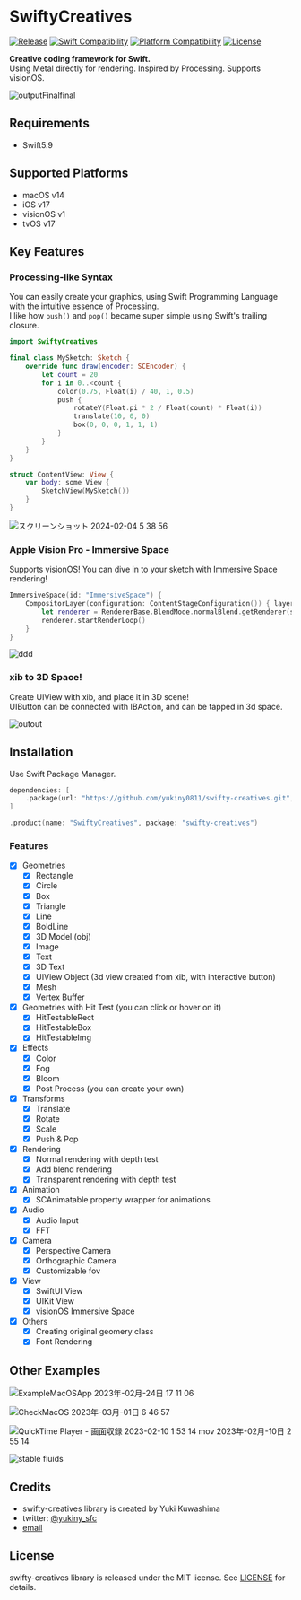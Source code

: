 # SwiftyCreatives

[![Release](https://img.shields.io/github/v/release/yukiny0811/swifty-creatives)](https://github.com/yukiny0811/swifty-creatives/releases/latest)
[![Swift Compatibility](https://img.shields.io/endpoint?url=https%3A%2F%2Fswiftpackageindex.com%2Fapi%2Fpackages%2Fyukiny0811%2Fswifty-creatives%2Fbadge%3Ftype%3Dswift-versions)](https://swiftpackageindex.com/yukiny0811/swifty-creatives)
[![Platform Compatibility](https://img.shields.io/endpoint?url=https%3A%2F%2Fswiftpackageindex.com%2Fapi%2Fpackages%2Fyukiny0811%2Fswifty-creatives%2Fbadge%3Ftype%3Dplatforms)](https://swiftpackageindex.com/yukiny0811/swifty-creatives)
[![License](https://img.shields.io/github/license/yukiny0811/swifty-creatives)](https://github.com/yukiny0811/swifty-creatives/blob/main/LICENSE)

__Creative coding framework for Swift.__   
Using Metal directly for rendering. Inspired by Processing. Supports visionOS.    

![outputFinalfinal](https://github.com/yukiny0811/swifty-creatives/assets/28947703/52d2d3f5-f69b-48f0-b77f-5db910615010)

## Requirements

- Swift5.9

## Supported Platforms

- macOS v14
- iOS v17
- visionOS v1
- tvOS v17

## Key Features

### Processing-like Syntax

You can easily create your graphics, using Swift Programming Language with the intuitive essence of Processing.    
I like how ```push()``` and ```pop()``` became super simple using Swift's trailing closure.

```.swift
import SwiftyCreatives

final class MySketch: Sketch {
    override func draw(encoder: SCEncoder) {
        let count = 20
        for i in 0..<count {
            color(0.75, Float(i) / 40, 1, 0.5)
            push {
                rotateY(Float.pi * 2 / Float(count) * Float(i))
                translate(10, 0, 0)
                box(0, 0, 0, 1, 1, 1)
            }
        }
    }
}

struct ContentView: View {
    var body: some View {
        SketchView(MySketch())
    }
}
```
![スクリーンショット 2024-02-04 5 38 56](https://github.com/yukiny0811/swifty-creatives/assets/28947703/1d506879-6b23-460f-b7de-eb8a379bf2d1)

### Apple Vision Pro - Immersive Space

Supports visionOS! You can dive in to your sketch with Immersive Space rendering!

```.swift
ImmersiveSpace(id: "ImmersiveSpace") {
    CompositorLayer(configuration: ContentStageConfiguration()) { layerRenderer in
        let renderer = RendererBase.BlendMode.normalBlend.getRenderer(sketch: SampleSketch(), layerRenderer: layerRenderer)
        renderer.startRenderLoop()
    }
}
```

![ddd](https://github.com/yukiny0811/swifty-creatives/assets/28947703/e700c630-9f49-4f2e-99be-8963484edcc2)


### xib to 3D Space!

Create UIView with xib, and place it in 3D scene!    
UIButton can be connected with IBAction, and can be tapped in 3d space.

![outout](https://github.com/yukiny0811/swifty-creatives/assets/28947703/fbee6220-13f6-42d3-accf-3f43270d7251)

## Installation

Use Swift Package Manager.

```.swift
dependencies: [
    .package(url: "https://github.com/yukiny0811/swifty-creatives.git", branch: "main")
]
```
```.swift
.product(name: "SwiftyCreatives", package: "swifty-creatives")
```

### Features
- [x] Geometries
    - [x] Rectangle
    - [x] Circle
    - [x] Box
    - [x] Triangle
    - [x] Line
    - [x] BoldLine
    - [x] 3D Model (obj)
    - [x] Image
    - [x] Text
    - [x] 3D Text
    - [x] UIView Object (3d view created from xib, with interactive button)
    - [x] Mesh
    - [x] Vertex Buffer
- [x] Geometries with Hit Test (you can click or hover on it)
    - [x] HitTestableRect
    - [x] HitTestableBox
    - [x] HitTestableImg
- [x] Effects
    - [x] Color
    - [x] Fog
    - [x] Bloom
    - [x] Post Process (you can create your own)
- [x] Transforms
    - [x] Translate
    - [x] Rotate
    - [x] Scale
    - [x] Push & Pop
- [x] Rendering
    - [x] Normal rendering with depth test
    - [x] Add blend rendering
    - [x] Transparent rendering with depth test
- [x] Animation
    - [x] SCAnimatable property wrapper for animations
- [x] Audio
    - [x] Audio Input
    - [x] FFT
- [x] Camera
    - [x] Perspective Camera
    - [x] Orthographic Camera
    - [x] Customizable fov
- [x] View
    - [x] SwiftUI View
    - [x] UIKit View
    - [x] visionOS Immersive Space
- [x] Others
    - [x] Creating original geomery class
    - [x] Font Rendering
     
## Other Examples

![ExampleMacOSApp 2023年-02月-24日 17 11 06](https://user-images.githubusercontent.com/28947703/221126530-c362018e-325c-4747-8e57-c5e18ab7085d.gif)

![CheckMacOS 2023年-03月-01日 6 46 57](https://user-images.githubusercontent.com/28947703/221993495-7840a9e0-4de7-4c6c-8fef-ef3b9f53677f.gif)

![QuickTime Player - 画面収録 2023-02-10 1 53 14 mov 2023年-02月-10日 2 55 14](https://user-images.githubusercontent.com/28947703/217897685-7a83bedf-5624-45e2-b566-9a05aab7c103.gif)

![stable fluids](https://user-images.githubusercontent.com/28947703/210088675-e4605442-db10-4620-b154-0fd4288c1445.gif)

## Credits
- swifty-creatives library is created by Yuki Kuwashima
- twitter: [@yukiny_sfc](https://twitter.com/yukiny_sfc)
- [email](yukiny0811@gmail.com)

## License
swifty-creatives library is released under the MIT license. See [LICENSE](https://github.com/yukiny0811/swifty-creatives/blob/main/LICENSE) for details.

